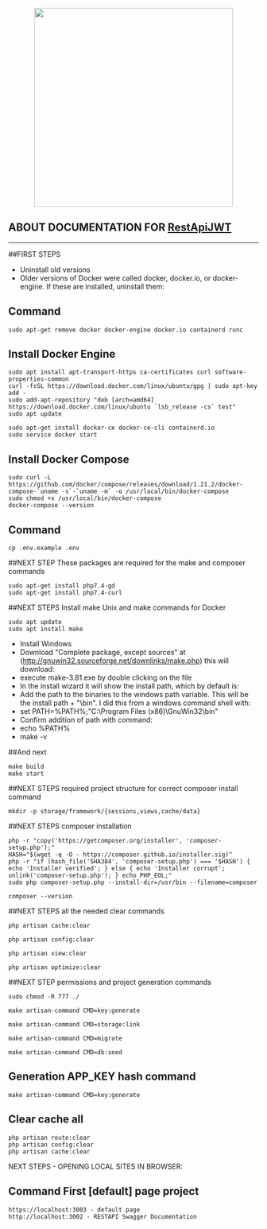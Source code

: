 <p align="center"><a href="https://laravel.com" target="_blank"><img src="https://raw.githubusercontent.com/laravel/art/master/logo-lockup/5%20SVG/2%20CMYK/1%20Full%20Color/laravel-logolockup-cmyk-red.svg" width="400"></a></p>

## ABOUT DOCUMENTATION FOR [RestApiJWT]()

---------------------------

##FIRST STEPS
* Uninstall old versions
* Older versions of Docker were called docker, docker.io, or docker-engine. If these are installed, uninstall them:

## Command
    sudo apt-get remove docker docker-engine docker.io containerd runc

## Install Docker Engine
    sudo apt install apt-transport-https ca-certificates curl software-properties-common
    curl -fsSL https://download.docker.com/linux/ubuntu/gpg | sudo apt-key add -
    sudo add-apt-repository "deb [arch=amd64] https://download.docker.com/linux/ubuntu `lsb_release -cs` test"
    sudo apt update

    sudo apt-get install docker-ce docker-ce-cli containerd.io
    sudo service docker start

## Install Docker Compose
    sudo curl -L https://github.com/docker/compose/releases/download/1.21.2/docker-compose-`uname -s`-`uname -m` -o /usr/local/bin/docker-compose
    sudo chmod +x /usr/local/bin/docker-compose
    docker-compose --version

## Command
    cp .env.example .env

##NEXT STEP
These packages are required for the make and composer commands

    sudo apt-get install php7.4-gd
    sudo apt-get install php7.4-curl

##NEXT STEPS
Install make Unix and make commands for Docker

    sudo apt update
    sudo apt install make

- Install Windows
- Download "Complete package, except sources" at (http://gnuwin32.sourceforge.net/downlinks/make.php) this will download:
- execute make-3.81.exe by double clicking on the file
- In the install wizard it will show the install path, which by default is:
- Add the path to the binaries to the windows path variable. This will be the install path + "\bin". I did this from a windows command shell with:
- set PATH=%PATH%;"C:\Program Files (x86)\GnuWin32\bin"
- Confirm addition of path with command:
- echo %PATH%
- make -v

##And next

    make build
    make start

##NEXT STEPS
required project structure for correct composer install command

    mkdir -p storage/framework/{sessions,views,cache/data}

##NEXT STEPS
composer installation

    php -r "copy('https://getcomposer.org/installer', 'composer-setup.php');"
    HASH="$(wget -q -O - https://composer.github.io/installer.sig)"
    php -r "if (hash_file('SHA384', 'composer-setup.php') === '$HASH') { echo 'Installer verified'; } else { echo 'Installer corrupt'; unlink('composer-setup.php'); } echo PHP_EOL;"
    sudo php composer-setup.php --install-dir=/usr/bin --filename=composer
    
    composer --version

##NEXT STEPS
all the needed clear commands

    php artisan cache:clear

    php artisan config:clear
    
    php artisan view:clear
    
    php artisan optimize:clear

##NEXT STEP
permissions and project generation commands

    sudo chmod -R 777 ./

    make artisan-command CMD=key:generate

    make artisan-command CMD=storage:link

    make artisan-command CMD=migrate

    make artisan-command CMD=db:seed

## Generation APP_KEY hash command
    make artisan-command CMD=key:generate

## Clear cache all
    php artisan route:clear
    php artisan config:clear
    php artisan cache:clear

NEXT STEPS - OPENING LOCAL SITES IN BROWSER:

## Command First [default] page project
    https://localhost:3003 - default page
    http://localhost:3002 - RESTAPI Swagger Documentation